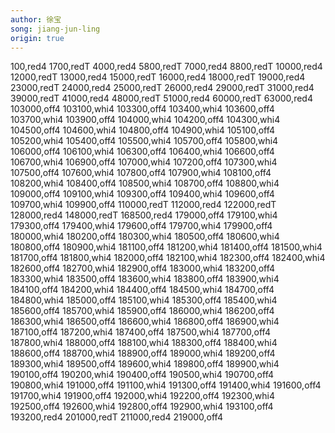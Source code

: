 ```yaml
---
author: 徐宝
song: jiang-jun-ling
origin: true
---
```

100,red4
1700,redT
4000,red4
5800,redT
7000,red4
8800,redT
10000,red4
12000,redT
13000,red4
15000,redT
16000,red4
18000,redT
19000,red4
23000,redT
24000,red4
25000,redT
26000,red4
29000,redT
31000,red4
39000,redT
41000,red4
48000,redT
51000,red4
60000,redT
63000,red4
103000,off4
103100,whi4
103300,off4
103400,whi4
103600,off4
103700,whi4
103900,off4
104000,whi4
104200,off4
104300,whi4
104500,off4
104600,whi4
104800,off4
104900,whi4
105100,off4
105200,whi4
105400,off4
105500,whi4
105700,off4
105800,whi4
106000,off4
106100,whi4
106300,off4
106400,whi4
106600,off4
106700,whi4
106900,off4
107000,whi4
107200,off4
107300,whi4
107500,off4
107600,whi4
107800,off4
107900,whi4
108100,off4
108200,whi4
108400,off4
108500,whi4
108700,off4
108800,whi4
109000,off4
109100,whi4
109300,off4
109400,whi4
109600,off4
109700,whi4
109900,off4
110000,redT
112000,red4
122000,redT
128000,red4
148000,redT
168500,red4
179000,off4
179100,whi4
179300,off4
179400,whi4
179600,off4
179700,whi4
179900,off4
180000,whi4
180200,off4
180300,whi4
180500,off4
180600,whi4
180800,off4
180900,whi4
181100,off4
181200,whi4
181400,off4
181500,whi4
181700,off4
181800,whi4
182000,off4
182100,whi4
182300,off4
182400,whi4
182600,off4
182700,whi4
182900,off4
183000,whi4
183200,off4
183300,whi4
183500,off4
183600,whi4
183800,off4
183900,whi4
184100,off4
184200,whi4
184400,off4
184500,whi4
184700,off4
184800,whi4
185000,off4
185100,whi4
185300,off4
185400,whi4
185600,off4
185700,whi4
185900,off4
186000,whi4
186200,off4
186300,whi4
186500,off4
186600,whi4
186800,off4
186900,whi4
187100,off4
187200,whi4
187400,off4
187500,whi4
187700,off4
187800,whi4
188000,off4
188100,whi4
188300,off4
188400,whi4
188600,off4
188700,whi4
188900,off4
189000,whi4
189200,off4
189300,whi4
189500,off4
189600,whi4
189800,off4
189900,whi4
190100,off4
190200,whi4
190400,off4
190500,whi4
190700,off4
190800,whi4
191000,off4
191100,whi4
191300,off4
191400,whi4
191600,off4
191700,whi4
191900,off4
192000,whi4
192200,off4
192300,whi4
192500,off4
192600,whi4
192800,off4
192900,whi4
193100,off4
193200,red4
201000,redT
211000,red4
219000,off4
